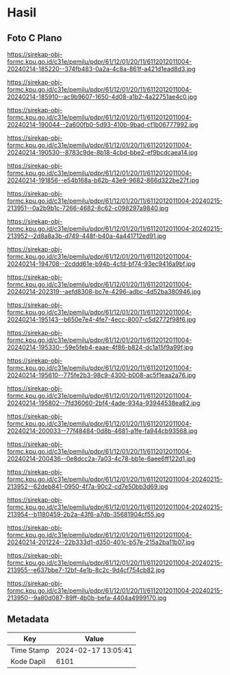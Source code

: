 # Hasil

## Foto C Plano

https://sirekap-obj-formc.kpu.go.id/c31e/pemilu/pdpr/61/12/01/20/11/6112012011004-20240214-185220--374fb483-0a2a-4c8a-861f-a421d1ead8d3.jpg

https://sirekap-obj-formc.kpu.go.id/c31e/pemilu/pdpr/61/12/01/20/11/6112012011004-20240214-185910--ac9b9607-1650-4d08-a1b2-4a22751ae4c0.jpg

https://sirekap-obj-formc.kpu.go.id/c31e/pemilu/pdpr/61/12/01/20/11/6112012011004-20240214-190044--2a600fb0-5d93-410b-9bad-cf1b06777992.jpg

https://sirekap-obj-formc.kpu.go.id/c31e/pemilu/pdpr/61/12/01/20/11/6112012011004-20240214-190530--8783c9de-8b18-4cbd-bbe2-ef9bcdcaea14.jpg

https://sirekap-obj-formc.kpu.go.id/c31e/pemilu/pdpr/61/12/01/20/11/6112012011004-20240214-191856--e54b168a-b62b-43e9-9682-866d322be27f.jpg

https://sirekap-obj-formc.kpu.go.id/c31e/pemilu/pdpr/61/12/01/20/11/6112012011004-20240215-213951--0a2b9b1c-7266-4682-8c62-c098297a9840.jpg

https://sirekap-obj-formc.kpu.go.id/c31e/pemilu/pdpr/61/12/01/20/11/6112012011004-20240215-213952--2d8a8a3b-d749-448f-b40a-4a441712ed91.jpg

https://sirekap-obj-formc.kpu.go.id/c31e/pemilu/pdpr/61/12/01/20/11/6112012011004-20240214-194708--2cddd61e-b94b-4cfd-bf74-93ec9416a9bf.jpg

https://sirekap-obj-formc.kpu.go.id/c31e/pemilu/pdpr/61/12/01/20/11/6112012011004-20240214-202319--aefd8308-bc7e-4296-adbc-4d52ba380946.jpg

https://sirekap-obj-formc.kpu.go.id/c31e/pemilu/pdpr/61/12/01/20/11/6112012011004-20240214-195143--b650e7e4-4fe7-4ecc-8007-c5d2772f98f6.jpg

https://sirekap-obj-formc.kpu.go.id/c31e/pemilu/pdpr/61/12/01/20/11/6112012011004-20240214-195330--59e5feb4-eaae-4f86-b824-dc1a15f9a99f.jpg

https://sirekap-obj-formc.kpu.go.id/c31e/pemilu/pdpr/61/12/01/20/11/6112012011004-20240214-195610--775fe2b3-98c9-4300-b008-ac5f1eaa2a76.jpg

https://sirekap-obj-formc.kpu.go.id/c31e/pemilu/pdpr/61/12/01/20/11/6112012011004-20240214-195802--7fd36060-2bf4-4ade-934a-93944538ea82.jpg

https://sirekap-obj-formc.kpu.go.id/c31e/pemilu/pdpr/61/12/01/20/11/6112012011004-20240214-200033--77f48484-0d8b-4681-a1fe-fa944cb93568.jpg

https://sirekap-obj-formc.kpu.go.id/c31e/pemilu/pdpr/61/12/01/20/11/6112012011004-20240214-200436--0e8dcc2a-7a03-4c78-bb1e-6aee6ff122d1.jpg

https://sirekap-obj-formc.kpu.go.id/c31e/pemilu/pdpr/61/12/01/20/11/6112012011004-20240215-213952--62deb841-0950-4f7a-90c2-cd7e50bb3d69.jpg

https://sirekap-obj-formc.kpu.go.id/c31e/pemilu/pdpr/61/12/01/20/11/6112012011004-20240215-213954--b1180459-2b2a-43f6-a7db-35681904cf55.jpg

https://sirekap-obj-formc.kpu.go.id/c31e/pemilu/pdpr/61/12/01/20/11/6112012011004-20240214-201224--22b333d1-d350-401c-b57e-215a2ba11b07.jpg

https://sirekap-obj-formc.kpu.go.id/c31e/pemilu/pdpr/61/12/01/20/11/6112012011004-20240215-213955--e637bbe7-12bf-4e1b-8c2c-9d4cf754cb82.jpg

https://sirekap-obj-formc.kpu.go.id/c31e/pemilu/pdpr/61/12/01/20/11/6112012011004-20240215-213950--9a80d087-89ff-4b0b-befa-4404a4999170.jpg


## Metadata

| Key        | Value               |
| ---------- | ------------------- |
| Time Stamp | 2024-02-17 13:05:41 |
| Kode Dapil | 6101                |



